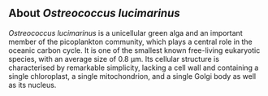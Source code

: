 About *Ostreococcus lucimarinus*
--------------------------------

*Ostreococcus lucimarinus* is a unicellular green alga and an important
member of the picoplankton community, which plays a central role in the
oceanic carbon cycle. It is one of the smallest known free-living
eukaryotic species, with an average size of 0.8 µm. Its cellular
structure is characterised by remarkable simplicity, lacking a cell wall
and containing a single chloroplast, a single mitochondrion, and a
single Golgi body as well as its nucleus.
